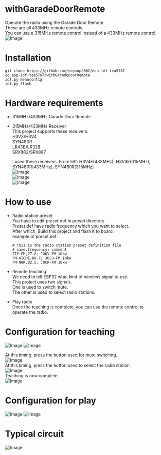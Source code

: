 # withGaradeDoorRemote
Operate the radio using the Garade Door Remote.   
These are all 433MHz remote controls.   
You can use a 315MHz remote control instead of a 433MHz remote control.   
![Image](https://github.com/user-attachments/assets/851969e3-fb69-4be6-a727-bd8ea58a3c4f)

# Installation
```
git clone https://github.com/nopnop2002/esp-idf-tea5767
cd esp-idf-tea5767/withGaradeDoorRemote
idf.py menuconfig
idf.py flash
```

# Hardware requirements   
- 315MHz/433MHz Garade Door Remote

- 315MHz/433MHz Receiver   
	This project supports these receivers.   
	H3V3/H3V4   
	SYN480R   
	LR43B/LR33B   
	SRX882/SRX887   

	I used these receivers. From left: H3V4F(433MHz), H3V3E(315MHz), SYN480R(433MHz), SYN480R(315MHz)   
	![Image](https://github.com/user-attachments/assets/f91a7f59-7f5a-49d9-89a1-1d7e3fcf684d)   
	![Image](https://github.com/user-attachments/assets/bc268d1c-89cb-450f-b7c1-bc8ab141f372)   
	![Image](https://github.com/user-attachments/assets/fdd5481a-674b-4f37-8296-552561eff4b0)   

# How to use   
- Radio station preset   
	You have to edit preset.def in preset directory.   
	Preset.def have radio frequency which you want to select.   
	After which, Build this project and flash it to board.   
	example of preset.def:   
	```
	# This is the radio station preset definition file
	# name,frequency; comment
	ZIP-FM,77.8; JOQV-FM 10kw
	FM-AICHI,80.7; JOCU-FM 10kw
	FM-NHK,82.5; JOCK-FM 10kw
	```

- Remote teaching   
	We need to tell ESP32 what kind of wireless signal to use.   
	This project uses two signals.   
	One is used to switch mute.   
	The other is used to select radio stations.

- Play radio   
	Once the teaching is complete, you can use the remote control to operate the radio.  

# Configuration for teaching
![Image](https://github.com/user-attachments/assets/7f6094fa-1905-4bdd-83a3-146162b8a4c9)
![Image](https://github.com/user-attachments/assets/115cffd9-152b-4c15-b9c9-eb489d15b806)

At this timing, press the button used for mute switching.   
![Image](https://github.com/user-attachments/assets/c1da8758-59bb-4e94-a436-616e1ae83979)   
At this timing, press the button used to select the radio station.   
![Image](https://github.com/user-attachments/assets/cda24337-eb54-4d81-aea9-863b9aa47569)   
Teaching is now complete.   
![Image](https://github.com/user-attachments/assets/5275686c-b2dd-4764-adf2-4a914d5a9d71)   


# Configuration for play

![Image](https://github.com/user-attachments/assets/d01bc5f1-b1ae-4872-9733-d80402e659ce)
![Image](https://github.com/user-attachments/assets/98fd909d-164c-4f73-a078-8be682de846b)

# Typical circuit
![Image](https://github.com/user-attachments/assets/da6d1816-b70a-4250-8680-bb57acaa304f)
